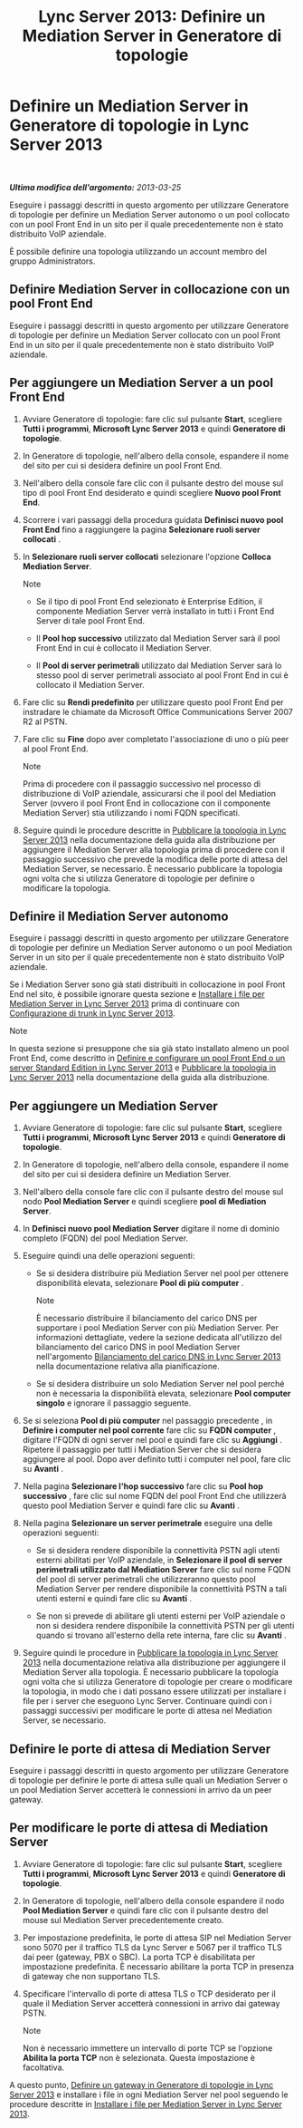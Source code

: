 ﻿---
title: 'Lync Server 2013: Definire un Mediation Server in Generatore di topologie'
TOCTitle: Definire un Mediation Server in Generatore di topologie
ms:assetid: 59d8f5ba-5064-4ea5-b4bf-2b9736e0fedd
ms:mtpsurl: https://technet.microsoft.com/it-it/library/Gg398391(v=OCS.15)
ms:contentKeyID: 49300641
ms.date: 08/24/2015
mtps_version: v=OCS.15
ms.translationtype: HT
---

# Definire un Mediation Server in Generatore di topologie in Lync Server 2013

 

_**Ultima modifica dell'argomento:** 2013-03-25_

Eseguire i passaggi descritti in questo argomento per utilizzare Generatore di topologie per definire un Mediation Server autonomo o un pool collocato con un pool Front End in un sito per il quale precedentemente non è stato distribuito VoIP aziendale.

È possibile definire una topologia utilizzando un account membro del gruppo Administrators.

## Definire Mediation Server in collocazione con un pool Front End

Eseguire i passaggi descritti in questo argomento per utilizzare Generatore di topologie per definire un Mediation Server collocato con un pool Front End in un sito per il quale precedentemente non è stato distribuito VoIP aziendale.

## Per aggiungere un Mediation Server a un pool Front End

1.  Avviare Generatore di topologie: fare clic sul pulsante **Start**, scegliere **Tutti i programmi**, **Microsoft Lync Server 2013** e quindi **Generatore di topologie**.

2.  In Generatore di topologie, nell'albero della console, espandere il nome del sito per cui si desidera definire un pool Front End.

3.  Nell'albero della console fare clic con il pulsante destro del mouse sul tipo di pool Front End desiderato e quindi scegliere **Nuovo pool Front End**.

4.  Scorrere i vari passaggi della procedura guidata **Definisci nuovo pool Front End** fino a raggiungere la pagina **Selezionare ruoli server collocati** .

5.  In **Selezionare ruoli server collocati** selezionare l'opzione **Colloca Mediation Server**.
    

    > [!NOTE]
    > <UL>
    > <LI>
    > <P>Se il tipo di pool Front End selezionato è Enterprise Edition, il componente Mediation Server verrà installato in tutti i Front End Server di tale pool Front End.</P>
    > <LI>
    > <P>Il <STRONG>Pool hop successivo</STRONG> utilizzato dal Mediation Server sarà il pool Front End in cui è collocato il Mediation Server.</P>
    > <LI>
    > <P>Il <STRONG>Pool di server perimetrali</STRONG> utilizzato dal Mediation Server sarà lo stesso pool di server perimetrali associato al pool Front End in cui è collocato il Mediation Server.</P></LI></UL>



6.  Fare clic su **Rendi predefinito** per utilizzare questo pool Front End per instradare le chiamate da Microsoft Office Communications Server 2007 R2 al PSTN.

7.  Fare clic su **Fine** dopo aver completato l'associazione di uno o più peer al pool Front End.
    

    > [!NOTE]
    > Prima di procedere con il passaggio successivo nel processo di distribuzione di VoIP aziendale, assicurarsi che il pool del Mediation Server (ovvero il pool Front End in collocazione con il componente Mediation Server) stia utilizzando i nomi FQDN specificati.



8.  Seguire quindi le procedure descritte in [Pubblicare la topologia in Lync Server 2013](lync-server-2013-publish-the-topology.md) nella documentazione della guida alla distribuzione per aggiungere il Mediation Server alla topologia prima di procedere con il passaggio successivo che prevede la modifica delle porte di attesa del Mediation Server, se necessario. È necessario pubblicare la topologia ogni volta che si utilizza Generatore di topologie per definire o modificare la topologia.

## Definire il Mediation Server autonomo

Eseguire i passaggi descritti in questo argomento per utilizzare Generatore di topologie per definire un Mediation Server autonomo o un pool Mediation Server in un sito per il quale precedentemente non è stato distribuito VoIP aziendale.

Se i Mediation Server sono già stati distribuiti in collocazione in pool Front End nel sito, è possibile ignorare questa sezione e [Installare i file per Mediation Server in Lync Server 2013](lync-server-2013-install-the-files-for-mediation-server.md) prima di continuare con [Configurazione di trunk in Lync Server 2013](lync-server-2013-configuring-trunks.md).


> [!NOTE]
> In questa sezione si presuppone che sia già stato installato almeno un pool Front End, come descritto in <A href="lync-server-2013-define-and-configure-a-front-end-pool-or-standard-edition-server.md">Definire e configurare un pool Front End o un server Standard Edition in Lync Server 2013</A> e <A href="lync-server-2013-publish-the-topology.md">Pubblicare la topologia in Lync Server 2013</A> nella documentazione della guida alla distribuzione.



## Per aggiungere un Mediation Server

1.  Avviare Generatore di topologie: fare clic sul pulsante **Start**, scegliere **Tutti i programmi**, **Microsoft Lync Server 2013** e quindi **Generatore di topologie**.

2.  In Generatore di topologie, nell'albero della console, espandere il nome del sito per cui si desidera definire un Mediation Server.

3.  Nell'albero della console fare clic con il pulsante destro del mouse sul nodo **Pool Mediation Server** e quindi scegliere **pool di Mediation Server**.

4.  In **Definisci nuovo pool Mediation Server** digitare il nome di dominio completo (FQDN) del pool Mediation Server.

5.  Eseguire quindi una delle operazioni seguenti:
    
      - Se si desidera distribuire più Mediation Server nel pool per ottenere disponibilità elevata, selezionare **Pool di più computer** .
        

        > [!NOTE]
        > È necessario distribuire il bilanciamento del carico DNS per supportare i pool Mediation Server con più Mediation Server. Per informazioni dettagliate, vedere la sezione dedicata all'utilizzo del bilanciamento del carico DNS in pool Mediation Server nell'argomento <A href="lync-server-2013-dns-load-balancing.md">Bilanciamento del carico DNS in Lync Server 2013</A> nella documentazione relativa alla pianificazione.

    
      - Se si desidera distribuire un solo Mediation Server nel pool perché non è necessaria la disponibilità elevata, selezionare **Pool computer singolo** e ignorare il passaggio seguente.

6.  Se si seleziona **Pool di più computer** nel passaggio precedente , in **Definire i computer nel pool corrente** fare clic su **FQDN computer** , digitare l'FQDN di ogni server nel pool e quindi fare clic su **Aggiungi** . Ripetere il passaggio per tutti i Mediation Server che si desidera aggiungere al pool. Dopo aver definito tutti i computer nel pool, fare clic su **Avanti** .

7.  Nella pagina **Selezionare l'hop successivo** fare clic su **Pool hop successivo** , fare clic sul nome FQDN del pool Front End che utilizzerà questo pool Mediation Server e quindi fare clic su **Avanti** .

8.  Nella pagina **Selezionare un server perimetrale** eseguire una delle operazioni seguenti:
    
      - Se si desidera rendere disponibile la connettività PSTN agli utenti esterni abilitati per VoIP aziendale, in **Selezionare il pool di server perimetrali utilizzato dal Mediation Server** fare clic sul nome FQDN del pool di server perimetrali che utilizzeranno questo pool Mediation Server per rendere disponibile la connettività PSTN a tali utenti esterni e quindi fare clic su **Avanti** .
    
      - Se non si prevede di abilitare gli utenti esterni per VoIP aziendale o non si desidera rendere disponibile la connettività PSTN per gli utenti quando si trovano all'esterno della rete interna, fare clic su **Avanti** .

9.  Seguire quindi le procedure in [Pubblicare la topologia in Lync Server 2013](lync-server-2013-publish-the-topology.md) nella documentazione relativa alla distribuzione per aggiungere il Mediation Server alla topologia. È necessario pubblicare la topologia ogni volta che si utilizza Generatore di topologie per creare o modificare la topologia, in modo che i dati possano essere utilizzati per installare i file per i server che eseguono Lync Server. Continuare quindi con i passaggi successivi per modificare le porte di attesa nel Mediation Server, se necessario.

## Definire le porte di attesa di Mediation Server

Eseguire i passaggi descritti in questo argomento per utilizzare Generatore di topologie per definire le porte di attesa sulle quali un Mediation Server o un pool Mediation Server accetterà le connessioni in arrivo da un peer gateway.

## Per modificare le porte di attesa di Mediation Server

1.  Avviare Generatore di topologie: fare clic sul pulsante **Start**, scegliere **Tutti i programmi**, **Microsoft Lync Server 2013** e quindi **Generatore di topologie**.

2.  In Generatore di topologie, nell'albero della console espandere il nodo **Pool Mediation Server** e quindi fare clic con il pulsante destro del mouse sul Mediation Server precedentemente creato.

3.  Per impostazione predefinita, le porte di attesa SIP nel Mediation Server sono 5070 per il traffico TLS da Lync Server e 5067 per il traffico TLS dai peer (gateway, PBX o SBC). La porta TCP è disabilitata per impostazione predefinita. È necessario abilitare la porta TCP in presenza di gateway che non supportano TLS.

4.  Specificare l'intervallo di porte di attesa TLS o TCP desiderato per il quale il Mediation Server accetterà connessioni in arrivo dai gateway PSTN.
    

    > [!NOTE]
    > Non è necessario immettere un intervallo di porte TCP se l'opzione <STRONG>Abilita la porta TCP</STRONG> non è selezionata. Questa impostazione è facoltativa.



A questo punto, [Definire un gateway in Generatore di topologie in Lync Server 2013](lync-server-2013-define-a-gateway-in-topology-builder.md) e installare i file in ogni Mediation Server nel pool seguendo le procedure descritte in [Installare i file per Mediation Server in Lync Server 2013](lync-server-2013-install-the-files-for-mediation-server.md).

